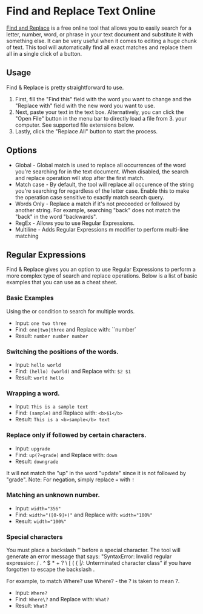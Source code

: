 # Find and Replace Text Online

[Find and Replace](https://findreplace.net/) is a free online tool that allows you to easily search for a letter, number, word, or phrase in your text document and substitute it with something else. It can be very useful when it comes to editing a huge chunk of text. This tool will automatically find all exact matches and replace them all in a single click of a button.

## Usage
Find & Replace is pretty straightforward to use.
1. First, fill the "Find this" field with the word you want to change and the "Replace with" field with the new word you want to use.
2. Next, paste your text in the text box. Alternatively, you can click the "Open File" button in the menu bar to directly load a file from 3. your computer. See supported file extensions below.
4. Lastly, click the "Replace All" button to start the process.

## Options
* Global - Global match is used to replace all occurrences of the word you're searching for in the text document. When disabled, the search and replace operation will stop after the first match.
* Match case - By default, the tool will replace all occurence of the string you're searching for regardless of the letter case. Enable this to make the operation case sensitive to exactly match search query.
* Words Only - Replace a match if it's not preceeded or followed by another string. For example, searching "back" does not match the "back" in the word "backwards".
* RegEx - Allows you to use Regular Expressions.
* Multiline - Adds Regular Expressions m modifier to perform multi-line matching

## Regular Expressions
Find & Replace gives you an option to use Regular Expressions to perform a more complex type of search and replace operations. Below is a list of basic examples that you can use as a cheat sheet.

### Basic Examples
Using the or condition to search for multiple words.
* Input: `one two three`
* Find: `one|two|three` and Replace with: ``number`
* Result: `number number number`

### Switching the positions of the words.
* Input: `hello world`
* Find: `(hello) (world)` and Replace with: `$2 $1`
* Result: `world hello`

### Wrapping a word.
* Input: `This is a sample text`
* Find: `(sample)` and Replace with: `<b>$1</b>`
* Result: `This is a <b>sample</b> text`

### Replace only if followed by certain characters.
* Input: `upgrade`
* Find: `up(?=grade)` and Replace with: `down`
* Result: `downgrade`

It will not match the "up" in the word "update" since it is not followed by "grade".
Note: For negation, simply replace `=` with `!`

### Matching an unknown number.
* Input: `width="356"`
* Find: `width="([0-9]+)"` and Replace with: `width="100%"`
* Result: `width="100%"`

### Special characters
You must place a backslash '\' before a special character. The tool will generate an error message that says: "SyntaxError: Invalid regular expression: / . ^ $ * + ? \ [ ( { |/: Unterminated character class" if you have forgotten to escape the backslash .

For example, to match Where? use Where\? - the \? is taken to mean ?.
* Input: `Where?`
* Find: `Where\?` and Replace with: `What?`
* Result: `What?`
